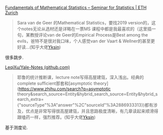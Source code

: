 [Fundamentals of Mathematical Statistics – Seminar for Statistics | ETH Zurich](https://stat.ethz.ch/lectures/as19/mathstat.php)

> Sara van de Geer 的Mathematical Statistics，要找2019 version的，这个notes无论从选材还是详略在一票MS 课程中都是我最喜欢的（这里插一句，某教授评论van de Geer的Empirical Process是Best among the evils，爸特不是很对我口味，个人感觉van der Vaart & Wellner的甚至更好读…(知乎大佬[Yksin](https://www.zhihu.com/people/liu-zong-hong))

很多跳步.

[LeqiXu/Yale-Notes (github.com)](https://github.com/LeqiXu/Yale-Notes)

>  耶鲁的统计推断课，lecture note写得高屋建瓴，深入浅出。经典的complete sufficient那套和[asymptotic theory](https://www.zhihu.com/search?q=asymptotic theory&search_source=Entity&hybrid_search_source=Entity&hybrid_search_extra={"sourceType"%3A"answer"%2C"sourceId"%3A2886933313})都有涉及，优点是非常写得很高屋建瓴，并且思路极度清晰，有几章读起来顺滑得跟嗑药一样，强烈推荐。(知乎大佬[Yksin](https://www.zhihu.com/people/liu-zong-hong))

基于测度论.